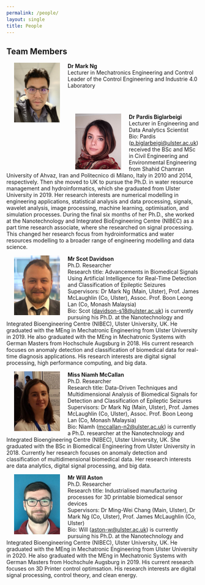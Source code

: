 ```yaml
---
permalink: /people/
layout: single
title: People 
---
```


## Team Members ##
<p><img align="left" width="120" src="/assets/Figures/Mark.jpg" hspace="20"><span><b>Dr Mark Ng </b><br /> 
  Lecturer in Mechatronics Engineering and Control <br />
  Leader of the Control Engineering and Industrie 4.0 Laboratory <br /><br /><br /><br /></span></p>  

<p><img align="left" width="120" src="/assets/Figures/Pardis.jpg" hspace="20"><span><b>Dr Pardis Biglarbeigi </b><br />
  Lecturer in Engineering and Data Analytics Scientist <br />
  Bio: Pardis (<a href="mailto:p.biglarbeigi@ulster.ac.uk">p.biglarbeigi@ulster.ac.uk</a>) received the BSc and MSc in Civil Engineering and Environmental Engineering from Shahid Chamran University of Ahvaz, Iran and Politecnico di Milano, Italy in 2010 and 2014, respectively. Then she moved to UK to pursue the Ph.D. in water resource management and hydroinformatics, which she graduated from Ulster University in 2019. Her research interests are numerical modelling in engineering applications, statistical analysis and data processing, signals, wavelet analysis, image processing, machine learning, optimisation, and simulation processes. During the final six months of her Ph.D., she worked at the Nanotechnology and Integrated BioEngineering Centre (NIBEC) as a part time research associate, where she researched on signal processing. This changed her research focus from hydroinformatics and water resources modelling to a broader range of engineering modelling and data science.<br />
  </span></p>  

<p><img align="left" width="120" src="/assets/Figures/Scot.jpg" hspace="20"><span><b>Mr Scot Davidson </b><br />
  Ph.D. Researcher <br />
  Research title: Advancements in Biomedical Signals Using Artificial Intelligence for Real-Time Detection and Classification of Epileptic Seizures<br />
  Supervisors: Dr Mark Ng (Main, Ulster), Prof. James McLaughlin (Co, Ulster), Assoc. Prof. Boon Leong Lan (Co, Monash Malaysia)<br />
  Bio: Scot (<a href="mailto:davidson-s18@ulster.ac.uk">davidson-s18@ulster.ac.uk</a>) is currently pursuing his Ph.D. at the Nanotechnology and Integrated Bioengineering Centre (NIBEC), Ulster University, UK. He graduated with the MEng in Mechatronic Engineering from Ulster University in 2019. He also graduated with the MEng in Mechatronic Systems with German Masters from Hochschule Augsburg in 2018. His current research focuses on anomaly detection and classification of biomedical data for real-time diagnosis applications. His research interests are digital signal processing, high performance computing, and big data.<br />
  </span></p>  

<p><img align="left" width="120" src="/assets/Figures/Niamh.jpg" hspace="20"><span><b>Miss Niamh McCallan </b><br />
  Ph.D. Researcher <br />
  Research title: Data-Driven Techniques and Multidimensional Analysis of Biomedical Signals for Detection and Classification of Epileptic Seizures<br />
  Supervisors: Dr Mark Ng (Main, Ulster), Prof. James McLaughlin (Co, Ulster), Assoc. Prof. Boon Leong Lan (Co, Monash Malaysia)<br />
  Bio: Niamh (<a href="mailto:mccallan-n2@ulster.ac.uk">mccallan-n2@ulster.ac.uk</a>) is currently a Ph.D. researcher at the Nanotechnology and Integrated Bioengineering Centre (NIBEC), Ulster University, UK. She graduated with the BSc in Biomedical Engineering from Ulster University in 2018. Currently her research focuses on anomaly detection and classification of multidimensional biomedical data. Her research interests are data analytics, digital signal processing, and big data.
  </span></p>
  
  <p><img align="left" width="120" src="/assets/Figures/Will.jpg" hspace="20"><span><b>Mr Will Aston </b><br />
  Ph.D. Researcher  <br />
  Research title: Industrialised manufacturing processes for 3D printable biomedical sensor devices<br />
  Supervisors: Dr Ming-Wei Chang (Main, Ulster), Dr Mark Ng (Co, Ulster), Prof. James McLaughlin (Co, Ulster) <br /> 
  Bio: Will (<a href="mailto:aston-w@ulster.ac.uk">aston-w@ulster.ac.uk</a>) is currently pursuing his Ph.D. at the Nanotechnology and Integrated Bioengineering Centre (NIBEC), Ulster University, UK. He graduated with the MEng in Mechatronic Engineering from Ulster University in 2020. He also graduated with the MEng in Mechatronic Systems with German Masters from Hochschule Augsburg in 2019. His current research focuses on 3D Printer control optimsation. His research interests are digital signal processing, control theory, and clean energy.
  </span></p>
